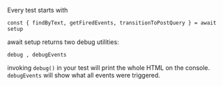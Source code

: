 Every test starts with

    const { findByText, getFiredEvents, transitionToPostQuery } = await  setup

await setup returns two debug utilities:

    debug , debugEvents

invoking `debug()` in your test will print the whole HTML on the console.
`debugEvents` will show what all events were triggered.
